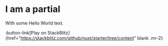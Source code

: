 # I am a partial

With some Hello World text.


:button-link[Play on StackBlitz]{href="https://stackblitz.com/github/nuxt/starter/tree/content" blank .mr-2}
